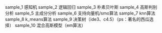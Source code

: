 sample_1 感知机
sample_2 逻辑回归
sample_3 朴素贝叶斯
sample_4 高斯判别分析
sample_5 主成分分析
sample_6 支持向量机/smo算法
sample_7 knn算法
sample_8 k_means算法
sample_9 决策树（ide3、c4.5）（ps：著名的西瓜选择）
sample_10 混合高斯模型（em算法）
